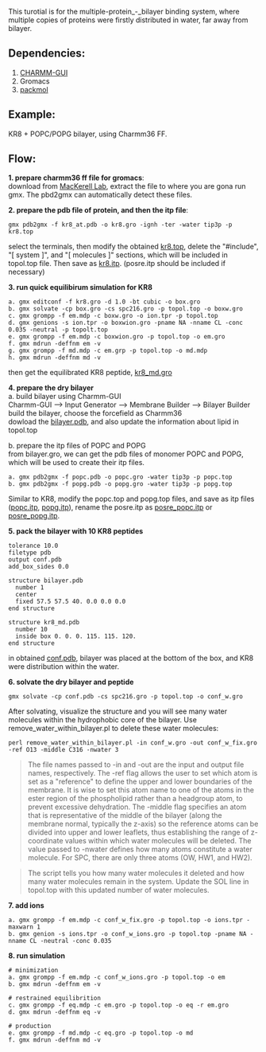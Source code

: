 This turotial is for the multiple-protein_-_bilayer binding system, where multiple copies of proteins were firstly distributed in water, far away from bilayer.

## Dependencies:   
1. [CHARMM-GUI](https://www.charmm-gui.org/)   
2. Gromacs   
3. [packmol](https://m3g.github.io/packmol/)   

## Example:
KR8 + POPC/POPG bilayer, using Charmm36 FF.   

## Flow:
**1. prepare charmm36 ff file for gromacs**:   
    download from [MacKerell Lab](https://mackerell.umaryland.edu/charmm_ff.html), extract the file to where you are gona run gmx. The pbd2gmx can automatically detect these files.      

**2. prepare the pdb file of protein, and then the itp file**:   
```
gmx pdb2gmx -f kr8_at.pdb -o kr8.gro -ignh -ter -water tip3p -p kr8.top   
```
select the terminals, then modify the obtained [kr8.top](./examples/kr8.top), delete the "#include", "[ system ]", and "[ molecules ]" sections, which will be included in topol.top file. Then save as [kr8.itp](./examples/kr8.itp). (posre.itp should be included if necessary)  

**3. run quick equilibirum simulation for KR8**   
```
a. gmx editconf -f kr8.gro -d 1.0 -bt cubic -o box.gro   
b. gmx solvate -cp box.gro -cs spc216.gro -p topol.top -o boxw.gro    
c. gmx grompp -f em.mdp -c boxw.gro -o ion.tpr -p topol.top   
d. gmx genions -s ion.tpr -o boxwion.gro -pname NA -nname CL -conc 0.035 -neutral -p topolt.top   
e. gmx grompp -f em.mdp -c boxwion.gro -p topol.top -o em.gro   
f. gmx mdrun -deffnm em -v   
g. gmx grompp -f md.mdp -c em.grp -p topol.top -o md.mdp    
h. gmx mdrun -deffnm md -v    
```
then get the equilibrated KR8 peptide, [kr8_md.gro](./examples/kr8_md.gro)   

**4. prepare the dry bilayer**   
a. build bilayer using Charmm-GUI   
Charmm-GUI --> Input Generator --> Membrane Builder --> Bilayer Builder   
build the bilayer, choose the forcefield as Charmm36    
dowload the [bilayer.pdb](./examples/bilayer.pdb), and also update the information about lipid in topol.top   
   
b. prepare the itp files of POPC and POPG   
from bilayer.gro, we can get the pdb files of monomer POPC and POPG, which will be used to create their itp files.   
```
a. gmx pdb2gmx -f popc.pdb -o popc.gro -water tip3p -p popc.top   
b. gmx pdb2gmx -f popg.pdb -o popg.gro -water tip3p -p popg.top
```
Similar to KR8, modify the popc.top and popg.top files, and save as itp files ([popc.itp](./examples/popc.itp), [popg.itp](./examples/popg.itp)), rename the posre.itp as [posre_popc.itp](./examples/posre_popc.itp) or [posre_popg.itp](./examples/posre_popg.itp).   

**5. pack the bilayer with 10 KR8 peptides**   
```
tolerance 10.0
filetype pdb
output conf.pdb
add_box_sides 0.0

structure bilayer.pdb
  number 1
  center
  fixed 57.5 57.5 40. 0.0 0.0 0.0
end structure

structure kr8_md.pdb
  number 10
  inside box 0. 0. 0. 115. 115. 120.
end structure
```
in obtained [conf.pdb](./examples/conf.pdb), bilayer was placed at the bottom of the box, and KR8 were distribution within the water.   

**6. solvate the dry bilayer and peptide**   
```
gmx solvate -cp conf.pdb -cs spc216.gro -p topol.top -o conf_w.gro
```
After solvating, visualize the structure and you will see many water molecules within the hydrophobic core of the bilayer. Use remove_water_within_bilayer.pl to delete these water molecules:   
```
perl remove_water_within_bilayer.pl -in conf_w.gro -out conf_w_fix.gro -ref O13 -middle C316 -nwater 3
```
>The file names passed to -in and -out are the input and output file names, respectively. The -ref flag allows the user to set which atom is set as a "reference" to define the upper and lower boundaries of the membrane. It is wise to set this atom name to one of the atoms in the ester region of the phospholipid rather than a headgroup atom, to prevent excessive dehydration. The -middle flag specifies an atom that is representative of the middle of the bilayer (along the membrane normal, typically the z-axis) so the reference atoms can be divided into upper and lower leaflets, thus establishing the range of z-coordinate values within which water molecules will be deleted. The value passed to -nwater defines how many atoms constitute a water molecule. For SPC, there are only three atoms (OW, HW1, and HW2).

>The script tells you how many water molecules it deleted and how many water molecules remain in the system. Update the SOL line in topol.top with this updated number of water molecules.

**7. add ions**   
```
a. gmx grompp -f em.mdp -c conf_w_fix.gro -p topol.top -o ions.tpr -maxwarn 1
b. gmx genion -s ions.tpr -o conf_w_ions.gro -p topol.top -pname NA -nname CL -neutral -conc 0.035
```

**8. run simulation**   
```
# minimization
a. gmx grompp -f em.mdp -c conf_w_ions.gro -p topol.top -o em
b. gmx mdrun -deffnm em -v

# restrained equilibrition
c. gmx grompp -f eq.mdp -c em.gro -p topol.top -o eq -r em.gro
d. gmx mdrun -deffnm eq -v

# production
e. gmx grompp -f md.mdp -c eq.gro -p topol.top -o md
f. gmx mdrun -deffnm md -v
```